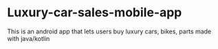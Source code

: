 # Luxury-car-sales-mobile-app
This is an android app that lets users buy luxury cars, bikes, parts made with java/kotlin
